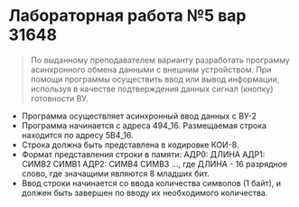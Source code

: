 # Лабораторная работа №5 вар 31648
> По выданному преподавателем варианту разработать программу асинхронного обмена данными с внешним устройством. При помощи программы осуществить ввод или вывод информации, используя в качестве подтверждения данных сигнал (кнопку) готовности ВУ.

- Программа осуществляет асинхронный ввод данных с ВУ-2
- Программа начинается с адреса 494_16. Размещаемая строка находится по адресу 5B4_16.
- Строка должна быть представлена в кодировке КОИ-8.
- Формат представления строки в памяти: АДР0: ДЛИНА АДР1: СИМВ2 СИМВ1 АДР2: СИМВ4 СИМВ3 ..., где ДЛИНА - 16 разрядное слово, где значащими являются 8 младших бит.
- Ввод строки начинается со ввода количества символов (1 байт), и должен быть завершен по вводу их необходимого количества.

